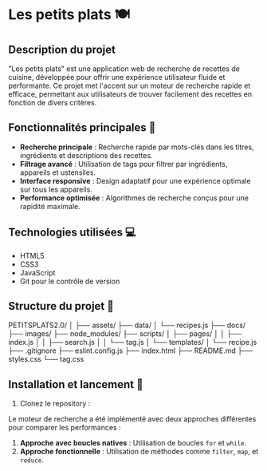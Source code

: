 # Les petits plats 🍽️

## Description du projet

"Les petits plats" est une application web de recherche de recettes de cuisine, développée pour offrir une expérience utilisateur fluide et performante. Ce projet met l'accent sur un moteur de recherche rapide et efficace, permettant aux utilisateurs de trouver facilement des recettes en fonction de divers critères.

## Fonctionnalités principales 🚀

- **Recherche principale** : Recherche rapide par mots-clés dans les titres, ingrédients et descriptions des recettes.
- **Filtrage avancé** : Utilisation de tags pour filtrer par ingrédients, appareils et ustensiles.
- **Interface responsive** : Design adaptatif pour une expérience optimale sur tous les appareils.
- **Performance optimisée** : Algorithmes de recherche conçus pour une rapidité maximale.

## Technologies utilisées 💻

- HTML5
- CSS3
- JavaScript
- Git pour le contrôle de version

## Structure du projet 📁

PETITSPLATS2.0/
│
├── assets/
├── data/
│   └── recipes.js
├── docs/
├── images/
├── node_modules/
├── scripts/
│   ├── pages/
│   │   ├── index.js
│   │   ├── search.js
│   │   └── tag.js
│   └── templates/
│       └── recipe.js
├── .gitignore
├── eslint.config.js
├── index.html
├── README.md
├── styles.css
└── tag.css

## Installation et lancement 🚀

1. Clonez le repository :
   
Le moteur de recherche a été implémenté avec deux approches différentes pour comparer les performances :

1. **Approche avec boucles natives** : Utilisation de boucles `for` et `while`.
2. **Approche fonctionnelle** : Utilisation de méthodes comme `filter`, `map`, et `reduce`.
